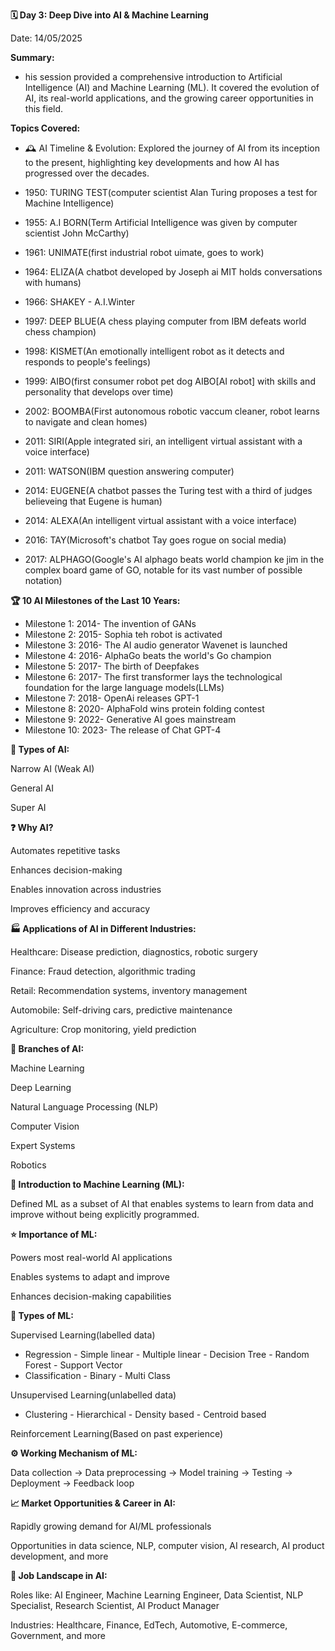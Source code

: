 **🗓 Day 3: Deep Dive into AI & Machine Learning**

Date: 14/05/2025

**Summary:**

- his session provided a comprehensive introduction to Artificial Intelligence (AI) and Machine Learning (ML). It covered the evolution of AI, its real-world applications, and the growing career opportunities in this field.

**Topics Covered:**

- 🕰 AI Timeline & Evolution:
Explored the journey of AI from its inception to the present, highlighting key developments and how AI has progressed over the decades.

- 1950: TURING TEST(computer scientist Alan Turing proposes a test for Machine Intelligence) 
- 1955: A.I BORN(Term Artificial Intelligence was given by computer scientist John McCarthy)
- 1961: UNIMATE(first industrial robot uimate, goes to work)
- 1964: ELIZA(A chatbot developed by Joseph ai MIT holds conversations with humans)
- 1966: SHAKEY
      - A.I.Winter
- 1997: DEEP BLUE(A chess playing computer from IBM defeats world chess champion)
- 1998: KISMET(An emotionally intelligent robot as it detects and responds to people's feelings)
- 1999: AIBO(first consumer robot pet dog AIBO[AI robot] with skills and personality that develops over time)
- 2002: BOOMBA(First autonomous robotic vaccum cleaner, robot learns to navigate and clean homes)
- 2011: SIRI(Apple integrated siri, an intelligent virtual assistant with a voice interface)
- 2011: WATSON(IBM question answering computer)
- 2014: EUGENE(A chatbot passes the Turing test with a third of judges believeing that Eugene is human)
- 2014: ALEXA(An intelligent virtual assistant with a voice interface)
- 2016: TAY(Microsoft's chatbot Tay goes rogue on social media)
- 2017: ALPHAGO(Google's AI alphago beats world champion ke jim in the complex board game of GO, notable for its vast number of possible notation)
  
**🏆 10 AI Milestones of the Last 10 Years:**

- Milestone 1: 2014- The invention of GANs
- Milestone 2: 2015- Sophia teh robot is activated
- Milestone 3: 2016- The AI audio generator Wavenet is launched
- Milestone 4: 2016- AlphaGo beats the world's Go champion
- Milestone 5: 2017- The birth of Deepfakes
- Milestone 6: 2017- The first transformer lays the technological foundation for the large language models(LLMs)
- Milestone 7: 2018- OpenAi releases GPT-1
- Milestone 8: 2020- AlphaFold wins protein folding contest
- Milestone 9: 2022- Generative AI goes mainstream
- Milestone 10: 2023- The release of Chat GPT-4

**🧠 Types of AI:**

Narrow AI (Weak AI)

General AI

Super AI

**❓ Why AI?**

Automates repetitive tasks

Enhances decision-making

Enables innovation across industries

Improves efficiency and accuracy

**🏭 Applications of AI in Different Industries:**

Healthcare: Disease prediction, diagnostics, robotic surgery

Finance: Fraud detection, algorithmic trading

Retail: Recommendation systems, inventory management

Automobile: Self-driving cars, predictive maintenance

Agriculture: Crop monitoring, yield prediction

**🌳 Branches of AI:**

Machine Learning

Deep Learning

Natural Language Processing (NLP)

Computer Vision

Expert Systems

Robotics

**📘 Introduction to Machine Learning (ML):**

Defined ML as a subset of AI that enables systems to learn from data and improve without being explicitly programmed.

**⭐ Importance of ML:**

Powers most real-world AI applications

Enables systems to adapt and improve

Enhances decision-making capabilities

**🧩 Types of ML:**

Supervised Learning(labelled data)
- Regression
        - Simple linear 
        - Multiple linear 
        - Decision Tree
        - Random Forest
        - Support Vector
- Classification
        - Binary
        - Multi Class
        
Unsupervised Learning(unlabelled data)
- Clustering
        - Hierarchical
        - Density based
        - Centroid based

Reinforcement Learning(Based on past experience)

**⚙️ Working Mechanism of ML:**

Data collection → Data preprocessing → Model training → Testing → Deployment → Feedback loop

**📈 Market Opportunities & Career in AI:**

Rapidly growing demand for AI/ML professionals

Opportunities in data science, NLP, computer vision, AI research, AI product development, and more

**💼 Job Landscape in AI:**

Roles like: AI Engineer, Machine Learning Engineer, Data Scientist, NLP Specialist, Research Scientist, AI Product Manager

Industries: Healthcare, Finance, EdTech, Automotive, E-commerce, Government, and more


